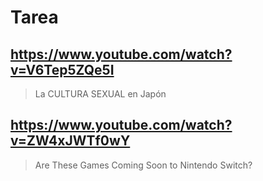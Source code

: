 # Tarea

## https://www.youtube.com/watch?v=V6Tep5ZQe5I 

> La CULTURA SEXUAL en Japón 

## https://www.youtube.com/watch?v=ZW4xJWTf0wY

> Are These Games Coming Soon to Nintendo Switch? 
